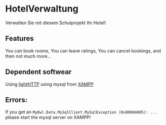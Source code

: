 # HotelVerwaltung
Verwalten Sie mit diesem Schulprojekt Ihr Hotel!

## Features
You can book rooms,
You can leave ratings,
You can cancel bookings,
and then not much more...

## Dependent softwear
Using [lightHTTP](https://github.com/javidsho/LightHTTP)
using mysql from [XAMPP](https://www.apachefriends.org/download.html)

## Errors:
If you get an `MyDwl.Data.MySqlClient.MySqlException (0x80004005): ...` please start the mysql server on XAMPP!
